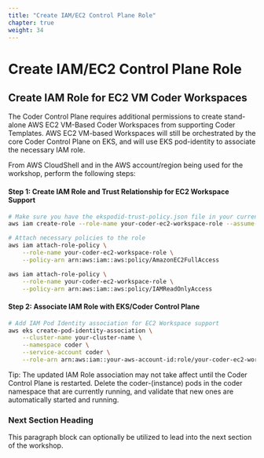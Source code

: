 ```yaml
---
title: "Create IAM/EC2 Control Plane Role" 
chapter: true
weight: 34 
---
```


# Create IAM/EC2 Control Plane Role 

## Create IAM Role for EC2 VM Coder Workspaces  

The Coder Control Plane requires additional permissions to create stand-alone AWS EC2 VM-Based Coder Workspaces from supporting Coder Templates.  AWS EC2 VM-based Workspaces will still be orchestrated by the core Coder Control Plane on EKS, and will use EKS pod-identity to associate the necessary IAM role.

From AWS CloudShell and in the AWS account/region being used for the workshop, perform the following steps:

#### Step 1: Create IAM Role and Trust Relationship for EC2 Workspace Support
```bash
# Make sure you have the ekspodid-trust-policy.json file in your current directory (update role name)
aws iam create-role --role-name your-coder-ec2-workspace-role --assume-role-policy-document file://ekspodid-trust-policy.json

# Attach necessary policies to the role 
aws iam attach-role-policy \
    --role-name your-coder-ec2-workspace-role \
    --policy-arn arn:aws:iam::aws:policy/AmazonEC2FullAccess

aws iam attach-role-policy \
    --role-name your-coder-ec2-workspace-role \
    --policy-arn arn:aws:iam::aws:policy/IAMReadOnlyAccess
```

#### Step 2: Associate IAM Role with EKS/Coder Control Plane
```bash
# Add IAM Pod Identity association for EC2 Workspace support
aws eks create-pod-identity-association \
    --cluster-name your-cluster-name \
    --namespace coder \
    --service-account coder \
    --role-arn arn:aws:iam::your-aws-account-id:role/your-coder-ec2-workspace-role
```
Tip:  The updated IAM Role association may not take affect until the Coder Control Plane is restarted.  Delete the coder-(instance) pods in the coder namespace that are currently running, and validate that new ones are automatically started and running. 

### Next Section Heading <!-- MODIFY THIS HEADING -->
This paragraph block can optionally be utilized to lead into the next section of the workshop.